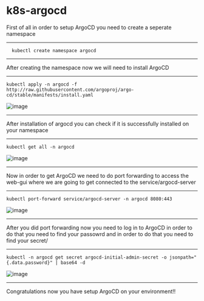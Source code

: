 # k8s-argocd

First of all in order to setup ArgoCD you need to create a seperate namespace

---
	  kubectl create namespace argocd
---

After creating the namespace now we will need to install ArgoCD

---
	kubectl apply -n argocd -f http://raw.githubusercontent.com/argoproj/argo-cd/stable/manifests/install.yaml
 ![image](https://github.com/danjelhysenaj-dev/k8s-argocd/assets/72606127/4da244c2-bcd8-4e07-96e3-3d9c3331784c)

---

After installation of argocd you can check if it is successfully installed on your namespace

---
	kubectl get all -n argocd
 ![image](https://github.com/danjelhysenaj-dev/k8s-argocd/assets/72606127/1a8e7a4c-0edc-4d36-8eb9-391a9a6b62f0)

---

Now in order to get ArgoCD we need to do port forwarding to access the web-gui where we are going to get connected to the service/argocd-server

---
	kubectl port-forward service/argocd-server -n argocd 8080:443
 ![image](https://github.com/danjelhysenaj-dev/k8s-argocd/assets/72606127/418cf31c-2af2-4137-8a75-70730500ed51)

---

After you did port forwarding now you need to log in to ArgoCD in order to do that you need to find your passowrd and in order to do that you need to find your secret/

---
	kubectl -n argocd get secret argocd-initial-admin-secret -o jsonpath="{.data.password}" | base64 -d
 ![image](https://github.com/danjelhysenaj-dev/k8s-argocd/assets/72606127/54c4978e-25bc-4fa0-9762-d7cdbff6325e)

---
Congratulations now you have setup ArgoCD on your environment!!
